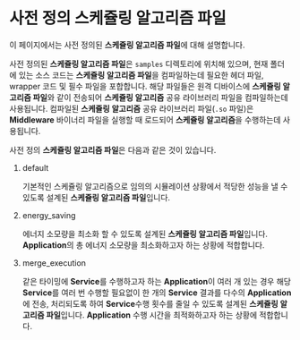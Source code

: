 # 사전 정의 스케쥴링 알고리즘 파일

이 페이지에서는 사전 정의된 **스케쥴링 알고리즘 파일**에 대해 설명합니다.

사전 정의된 **스케쥴링 알고리즘 파일**은 `samples` 디렉토리에 위치해 있으며, 현재 폴더에 있는 소스 코드는 **스케쥴링 알고리즘 파일**을 컴파일하는데 필요한 헤더 파일, wrapper 코드 및 필수 파일을 포합합니다. 해당 파일들은 원격 디바이스에 **스케쥴링 알고리즘 파일**와 같이 전송되어 **스케쥴링 알고리즘** 공유 라이브러리 파일을 컴파일하는데 사용됩니다. 컴파일된 **스케쥴링 알고리즘** 공유 라이브러리 파일(`.so` 파일)은 **Middleware** 바이너리 파일을 실행할 때 로드되어 **스케쥴링 알고리즘**을 수행하는데 사용됩니다.

사전 정의 **스케쥴링 알고리즘 파일**은 다음과 같은 것이 있습니다.

1. default

   기본적인 스케쥴링 알고리즘으로 임의의 시뮬레이션 상황에서 적당한 성능을 낼 수 있도록 설계된 **스케쥴링 알고리즘 파일**입니다.

1. energy_saving

   에너지 소모량을 최소화 할 수 있도록 설계된 **스케쥴링 알고리즘 파일**입니다.
   **Application**의 총 에너지 소모량을 최소화하고자 하는 상황에 적합합니다.

1. merge_execution

   같은 타이밍에 **Service**를 수행하고자 하는 **Application**이 여러 개 있는 경우 해당 **Service**를 여러 번 수행할 필요없이 한 개의 **Service** 결과를 다수의 **Application**에 전송, 처리되도록 하여 **Service**수행 횟수를 줄일 수 있도록 설계된 **스케쥴링 알고리즘 파일**입니다.
   **Application** 수행 시간을 최적화하고자 하는 상황에 적합합니다.
